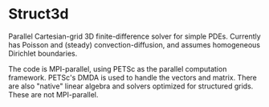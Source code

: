 Struct3d
========

Parallel Cartesian-grid 3D finite-difference solver for simple PDEs. Currently has Poisson and (steady) convection-diffusion, and assumes homogeneous Dirichlet boundaries.

The code is MPI-parallel, using PETSc as the parallel computation framework. PETSc's DMDA is used to handle the vectors and matrix. There are also "native" linear algebra and solvers optimized for structured grids. These are not MPI-parallel.
